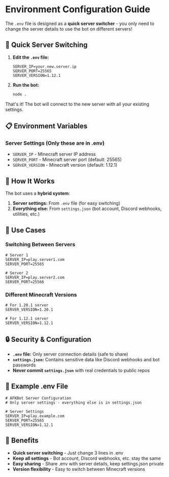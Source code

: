 # Environment Configuration Guide

The `.env` file is designed as a **quick server switcher** - you only need to change the server details to use the bot on different servers!

## 🚀 Quick Server Switching

1. **Edit the `.env` file:**
   ```env
   SERVER_IP=your.new.server.ip
   SERVER_PORT=25565
   SERVER_VERSION=1.12.1
   ```

2. **Run the bot:**
   ```bash
   node .
   ```

That's it! The bot will connect to the new server with all your existing settings.

## 📋 Environment Variables

### Server Settings (Only these are in .env)
- `SERVER_IP` - Minecraft server IP address
- `SERVER_PORT` - Minecraft server port (default: 25565)
- `SERVER_VERSION` - Minecraft version (default: 1.12.1)

## 🔄 How It Works

The bot uses a **hybrid system**:
1. **Server settings:** From `.env` file (for easy switching)
2. **Everything else:** From `settings.json` (bot account, Discord webhooks, utilities, etc.)

## 🎯 Use Cases

### Switching Between Servers
```env
# Server 1
SERVER_IP=play.server1.com
SERVER_PORT=25565

# Server 2  
SERVER_IP=play.server2.com
SERVER_PORT=25566
```

### Different Minecraft Versions
```env
# For 1.20.1 server
SERVER_VERSION=1.20.1

# For 1.12.1 server
SERVER_VERSION=1.12.1
```

## 🔒 Security & Configuration

- **`.env` file:** Only server connection details (safe to share)
- **`settings.json`:** Contains sensitive data like Discord webhooks and bot passwords
- **Never commit `settings.json`** with real credentials to public repos

## 📝 Example .env File

```env
# AFKBot Server Configuration
# Only server settings - everything else is in settings.json

# Server Settings
SERVER_IP=play.example.com
SERVER_PORT=25565
SERVER_VERSION=1.12.1
```

## 🎉 Benefits

- **Quick server switching** - Just change 3 lines in .env
- **Keep all settings** - Bot account, Discord webhooks, etc. stay the same
- **Easy sharing** - Share .env with server details, keep settings.json private
- **Version flexibility** - Easy to switch between Minecraft versions
